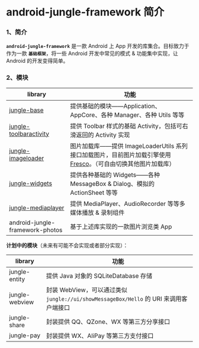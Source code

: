 # android-jungle-framework 简介


### 1、简介

**`android-jungle-framework`** 是一款 Android 上 App 开发的库集合。目标致力于作为一款 **`基础框架`**，将一些 Android 开发中常见的模式 & 功能集中实现，让 Android 的开发变得简单。

### 2、模块

|library|功能|
|---|---|
|[jungle-base](https://github.com/arnozhang/android-jungle-framework/tree/master/docs/jungle-base)|提供基础的模块——Application、AppCore、各种 Manager、各种 Utils 等等|
|[jungle-toolbaractivity](https://github.com/arnozhang/android-jungle-framework/tree/master/docs/jungle-toolbaractivity)|提供 Toolbar 样式的基础 Activity，包括可右滑返回的 Activity 实现|
|[jungle-imageloader](https://github.com/arnozhang/android-jungle-framework/tree/master/docs/jungle-imageloader)|图片加载库——提供 ImageLoaderUtils 系列接口加载图片，目前图片加载引擎使用 [Fresco](https://github.com/facebook/fresco)。（可自由切换其他图片加载库）|
|[jungle-widgets](https://github.com/arnozhang/android-jungle-framework/tree/master/docs/jungle-widgets)|提供各种基础的 Widgets——各种 MessageBox & Dialog、模拟的 ActionSheet 等等|
|[jungle-mediaplayer](https://github.com/arnozhang/android-jungle-framework/tree/master/docs/jungle-mediaplayer)|提供 MediaPlayer、AudioRecorder 等等多媒体播放 & 录制组件|
|android-jungle-framework-photos|基于上述库实现的一款图片浏览类 App|

**计划中的模块**（未来有可能不会实现或者部分实现）：

|library|功能|
|---|---|
|jungle-entity|提供 Java 对象的 SQLiteDatabase 存储|
|jungle-webview|封装 WebView，可以通过类似 `jungle://ui/showMessageBox/Hello` 的 URI 来调用客户端接口|
|jungle-share|封装提供 QQ、QZone、WX 等第三方分享接口|
|jungle-pay|封装提供 WX、AliPay 等第三方支付接口|

